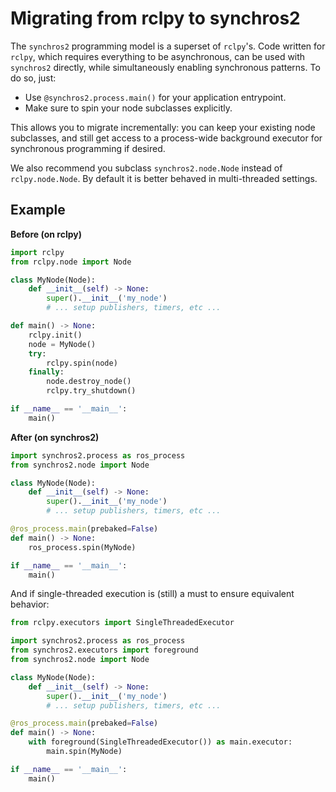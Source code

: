 # Migrating from rclpy to synchros2

The `synchros2` programming model is a superset of `rclpy`'s. Code written for `rclpy`, which requires everything to be asynchronous, can be used with `synchros2` directly, while simultaneously enabling synchronous patterns. To do so, just:

* Use `@synchros2.process.main()` for your application entrypoint.
* Make sure to spin your node subclasses explicitly.

This allows you to migrate incrementally: you can keep your existing node subclasses, and still get access to a process-wide background executor for synchronous programming if desired.

We also recommend you subclass `synchros2.node.Node` instead of `rclpy.node.Node`. By default it is better behaved in multi-threaded settings.

## Example

**Before (on rclpy)**
```python
import rclpy
from rclpy.node import Node

class MyNode(Node):
	def __init__(self) -> None:
		super().__init__('my_node')
		# ... setup publishers, timers, etc ...

def main() -> None:
	rclpy.init()
	node = MyNode()
    try:
	    rclpy.spin(node)
	finally:
        node.destroy_node()
	    rclpy.try_shutdown()

if __name__ == '__main__':
	main()
```

**After (on synchros2)**
```python
import synchros2.process as ros_process
from synchros2.node import Node

class MyNode(Node):
	def __init__(self) -> None:
		super().__init__('my_node')
		# ... setup publishers, timers, etc ...

@ros_process.main(prebaked=False)
def main() -> None:
    ros_process.spin(MyNode)

if __name__ == '__main__':
	main()
```

And if single-threaded execution is (still) a must to ensure equivalent behavior:

```python
from rclpy.executors import SingleThreadedExecutor

import synchros2.process as ros_process
from synchros2.executors import foreground
from synchros2.node import Node

class MyNode(Node):
	def __init__(self) -> None:
		super().__init__('my_node')
		# ... setup publishers, timers, etc ...

@ros_process.main(prebaked=False)
def main() -> None:
    with foreground(SingleThreadedExecutor()) as main.executor:
        main.spin(MyNode)

if __name__ == '__main__':
	main()
```
